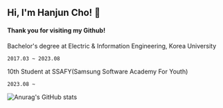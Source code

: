 <h2>Hi, I'm Hanjun Cho! 👋</h2> 

#### Thank you for visiting my Github!
<img align='right'  width="230">

Bachelor's degree at Electric & Information Engineering, Korea University 
  
`2017.03 ~ 2023.08`

10th Student at SSAFY(Samsung Software Academy For Youth) 
<br>

`2023.08 ~`



![Anurag's GitHub stats](https://github-readme-stats.vercel.app/api?username=joranzan&show_icons=true&theme=dark)

<!--
**joranzan/joranzan** is a ✨ _special_ ✨ repository because its `README.md` (this file) appears on your GitHub profile.



Here are some ideas to get you started:

- 🔭 I’m currently working on ...
- 🌱 I’m currently learning ...
- 👯 I’m looking to collaborate on ...
- 🤔 I’m looking for help with ...
- 💬 Ask me about ...
- 📫 How to reach me: ...
- 😄 Pronouns: ...
- ⚡ Fun fact: ...
-->
